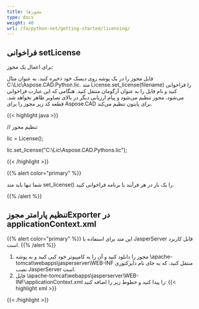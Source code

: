 ```yaml
---
title: مجوزها
type: docs
weight: 40
url: /fa/python-net/getting-started/licensing/
---
```

## **فراخوانی setLicense**
برای اعمال یک مجوز:

فایل مجوز را در یک پوشه روی دیسک خود ذخیره کنید. به عنوان مثال C:\Lic\Aspose.CAD.Python.lic.
متد License.set_license(filename) را فراخوانی کنید و نام فایل را به عنوان آرگومان منتقل کنید. هنگامی که این عبارت فراخوانی می‌شود، مجوز تنظیم می‌شود و پیام ارزیابی دیگر در بالای تصاویر ظاهر نخواهد شد.
قطعه کد زیر مجوز را برای Aspose.CAD برای پایتون تنظیم می‌کند.

{{< highlight java >}}

// تنظیم مجوز

lic = License();

lic.set_license("C:\Lic\Aspose.CAD.Pythons.lic");

{{< /highlight >}}

{{% alert color="primary" %}}

شما تنها باید متد set_license() را یک بار در هر فرآیند یا برنامه فراخوانی کنید.

{{% /alert %}}

## **تنظیم پارامتر مجوزExporter در applicationContext.xml**
{{% alert color="primary" %}}
این متد برای استفاده با JasperServer قابل کاربرد است.
{{% /alert %}}
1. مجوز را دانلود کنید و آن را به کامپیوتر خود کپی کنید و به پوشه \apache-tomcat\webapps\jasperserver\WEB-INF منتقل کنید، که به جای نام دایرکتوری نصب JasperServer است.
2. فایل \apache-tomcat\webapps\jasperserver\WEB-INF\applicationContext.xml را پیدا کنید و خطوط زیر را اضافه کنید:
{{< highlight xml >}}
<bean id="jpgExportParameters" class="com.aspose.cad.pythons.jpg.ASJpegExportParametersBean">
    <property name="license" value="C:\jasperserver-7.6\apache-tomcat\webapps\jasperserver\WEB-INFAspose.CAD.Pythons.lic"/>
</bean>
{{< /highlight >}}
